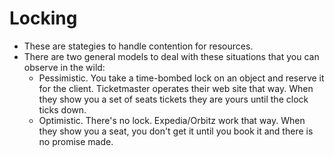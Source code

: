 # Locking
- These are stategies to handle contention for resources.
- There are two general models to deal with these situations that you can observe in the wild:
    - Pessimistic. You take a time-bombed lock on an object and reserve it for the client. Ticketmaster operates their web site that way. When they show you a set of seats tickets they are yours until the clock ticks down.
    - Optimistic. There's no lock. Expedia/Orbitz work that way. When they show you a seat, you don't get it until you book it and there is no promise made.
